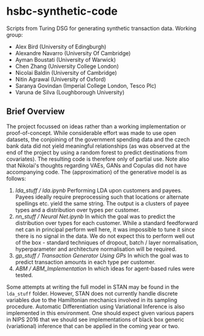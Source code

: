 # hsbc-synthetic-code
Scripts from Turing DSG for generating synthetic transaction data. Working group:

* Alex Bird (University of Edingburgh)
* Alexandre Navarro (University Of Cambridge)
* Ayman Boustati (University of Warwick)
* Chen Zhang (University College London)
* Nicolai Baldin (University of Cambridge)
* Nitin Agrawal (University of Oxford)
* Saranya Govindan (Imperial College London, Tesco Plc)
* Varuna de Silva (Loughborough University)

## Brief Overview
The project focussed on ideas rather than a working implementation or proof-of-concept. While considerable effort was made to use open datasets, the conjoining of the government spending data and the czech bank data did not yield meaningful relationships (as was observed at the end of the project by using a random forest to predict destinations from covariates). The resulting code is therefore only of partial use. Note also that Nikolai's thoughts regarding VAEs, GANs and Copulas did
not have accompanying code. The (approximation) of the generative model is as follows:

1. *lda_stuff / lda.ipynb* Performing LDA upon customers and payees. Payees ideally require preprocessing such that locations or alternate spellings etc. yield the same string. The output is a clusters of payee types and a distribution over types per customer.
2. *nn_stuff / Neural Net.ipynb* In which the goal was to predict the distribution over types for each customer. While a standard feedforward net can in principal perform well here, it was impossible to tune it since there is no signal in the data. We do not expect this to perform well out of the box - standard techniques of dropout, batch / layer normalisation, hyperparameter and architecture normalisation will be required.
3. *gp_stuff / Transaction Generator Using GPs* In which the goal was to predict transaction amounts in each type per customer.
4. *ABM / ABM_Implementation* In which ideas for agent-based rules were tested.

Some attempts at writing the full model in STAN may be found in the `lda_stuff` folder. However, STAN does not currently handle discrete variables due to the Hamiltonian mechanics involved in its sampling procedure. Automatic Differentiation using Variational Inference is also implemented in this environment. One should expect given various papers in NIPS 2016 that we should see implementations of black box generic (variational) inference that can be applied in the
coming year or two.
